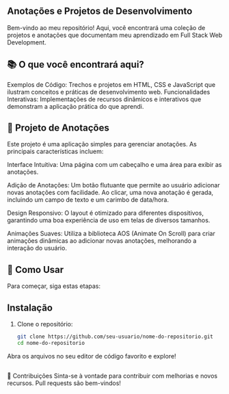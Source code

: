 ## Anotações e Projetos de Desenvolvimento
Bem-vindo ao meu repositório! Aqui, você encontrará uma coleção de projetos e anotações que documentam meu aprendizado em Full Stack Web Development.

## 📚 O que você encontrará aqui?
Exemplos de Código: Trechos e projetos em HTML, CSS e JavaScript que ilustram conceitos e práticas de desenvolvimento web.
Funcionalidades Interativas: Implementações de recursos dinâmicos e interativos que demonstram a aplicação prática do que aprendi.

## 📝 Projeto de Anotações
Este projeto é uma aplicação simples para gerenciar anotações. As principais características incluem:

Interface Intuitiva: Uma página com um cabeçalho e uma área para exibir as anotações.

Adição de Anotações: Um botão flutuante que permite ao usuário adicionar novas anotações com facilidade. Ao clicar, uma nova anotação é gerada, incluindo um campo de texto e um carimbo de data/hora.

Design Responsivo: O layout é otimizado para diferentes dispositivos, garantindo uma boa experiência de uso em telas de diversos tamanhos.

Animações Suaves: Utiliza a biblioteca AOS (Animate On Scroll) para criar animações dinâmicas ao adicionar novas anotações, melhorando a interação do usuário.

## 🚀 Como Usar
Para começar, siga estas etapas:

## Instalação
1. Clone o repositório:
   ```bash
   git clone https://github.com/seu-usuario/nome-do-repositorio.git
   cd nome-do-repositorio

Abra os arquivos no seu editor de código favorito e explore!

##

🤝 Contribuições
Sinta-se à vontade para contribuir com melhorias e novos recursos. Pull requests são bem-vindos!

